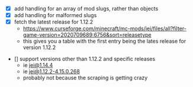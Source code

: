  - [x] add handling for an array of mod slugs, rather than objects
 - [x] add handling for malformed slugs
 - [x] fetch the latest release for 1.12.2
      - https://www.curseforge.com/minecraft/mc-mods/jei/files/all?filter-game-version=2020709689:6756&sort=releasetype
      - this gives you a table with the first entry being the lates release for version 1.12.2
 - [] support versions other than 1.12.2 and specific releases
      - ie jei@1.14.4
      - ie jei@1.12.2-4.15.0.268
      - probably not because the scraping is getting crazy
